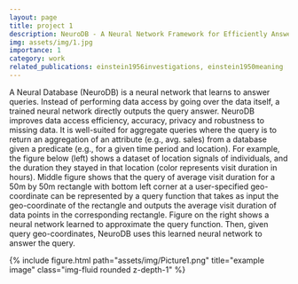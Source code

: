 ```yaml
---
layout: page
title: project 1
description: NeuroDB - A Neural Network Framework for Efficiently Answering Database Queries Approximately
img: assets/img/1.jpg
importance: 1
category: work
related_publications: einstein1956investigations, einstein1950meaning
---
```


A Neural Database (NeuroDB) is a neural network that learns to answer queries. Instead of performing data access by going over the data itself, a trained neural network directly outputs the query answer. NeuroDB improves data access efficiency, accuracy, privacy and robustness to missing data. It is well-suited for aggregate queries where the query is to return an aggregation of an attribute (e.g., avg. sales) from a database given a predicate (e.g., for a given time period and location). For example, the figure below (left) shows a dataset of location signals of individuals, and the duration they stayed in that location (color represents visit duration in hours). Middle figure shows that the query of average visit duration for a 50m by 50m rectangle with bottom left corner at a user-specified geo-coordinate can be represented by a query function that takes as input the geo-coordinate of the rectangle and outputs the average visit duration of data points in the corresponding rectangle. Figure on the right shows a neural network learned to approximate the query function. Then, given query geo-coordinates, NeuroDB uses this learned neural network to answer the query.

<div class="row">
    <div class="col-sm mt-3 mt-md-0">
        {% include figure.html path="assets/img/Picture1.png" title="example image" class="img-fluid rounded z-depth-1" %}
    </div>
</div>